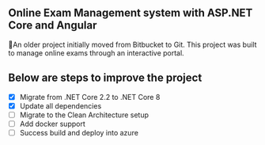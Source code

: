 ## Online Exam Management system with ASP.NET Core and Angular
🎉An older project initially moved from Bitbucket to Git. This project was built to manage online exams through an interactive portal.

## Below are steps to improve the project
- [x] Migrate from .NET Core 2.2 to .NET Core 8
- [x] Update all dependencies
- [ ] Migrate to the Clean Architecture setup
- [ ] Add docker support
- [ ] Success build and deploy into azure
